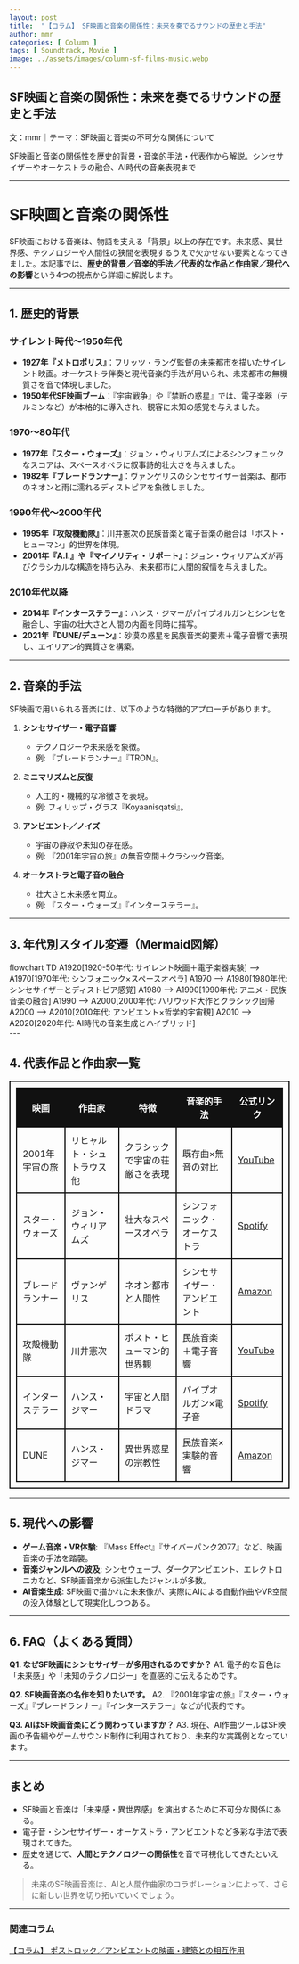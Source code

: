 ```yaml
---
layout: post
title:  "【コラム】 SF映画と音楽の関係性：未来を奏でるサウンドの歴史と手法"
author: mmr
categories: [ Column ]
tags: [ Soundtrack, Movie ]
image: ../assets/images/column-sf-films-music.webp
---
```


## SF映画と音楽の関係性：未来を奏でるサウンドの歴史と手法

文：mmr｜テーマ：SF映画と音楽の不可分な関係について

SF映画と音楽の関係性を歴史的背景・音楽的手法・代表作から解説。シンセサイザーやオーケストラの融合、AI時代の音楽表現まで

---


<style type="text/css">

table, td, th {
border: 2px #111 solid;
width: auto;
padding: 10px; 
}
th {
background-color: #111;
color: #fff;
}
</style>


<script type="application/ld+json">
{
  "@context": "https://schema.org",
  "@type": "Article",
  "headline": "SF映画と音楽の関係性：未来を奏でるサウンドの歴史と手法",
  "author": {
    "@type": "Person",
    "name": "mmr"
  },
  "datePublished": "2025-09-20",
  "publisher": {
    "@type": "Organization",
    "name": "SF音楽研究",
    "logo": {
      "@type": "ImageObject",
      "url": "/assets/logo.png"
    }
}
</script>

# SF映画と音楽の関係性

SF映画における音楽は、物語を支える「背景」以上の存在です。未来感、異世界感、テクノロジーや人間性の狭間を表現するうえで欠かせない要素となってきました。本記事では、**歴史的背景／音楽的手法／代表的な作品と作曲家／現代への影響**という4つの視点から詳細に解説します。

---

## 1. 歴史的背景

### サイレント時代〜1950年代

* **1927年『メトロポリス』**：フリッツ・ラング監督の未来都市を描いたサイレント映画。オーケストラ伴奏と現代音楽的手法が用いられ、未来都市の無機質さを音で体現しました。
* **1950年代SF映画ブーム**：『宇宙戦争』や『禁断の惑星』では、電子楽器（テルミンなど）が本格的に導入され、観客に未知の感覚を与えました。

### 1970〜80年代

* **1977年『スター・ウォーズ』**：ジョン・ウィリアムズによるシンフォニックなスコアは、スペースオペラに叙事詩的壮大さを与えました。
* **1982年『ブレードランナー』**：ヴァンゲリスのシンセサイザー音楽は、都市のネオンと雨に濡れるディストピアを象徴しました。

### 1990年代〜2000年代

* **1995年『攻殻機動隊』**：川井憲次の民族音楽と電子音楽の融合は「ポスト・ヒューマン」的世界を体現。
* **2001年『A.I.』や『マイノリティ・リポート』**：ジョン・ウィリアムズが再びクラシカルな構造を持ち込み、未来都市に人間的叙情を与えました。

### 2010年代以降

* **2014年『インターステラー』**：ハンス・ジマーがパイプオルガンとシンセを融合し、宇宙の壮大さと人間の内面を同時に描写。
* **2021年『DUNE/デューン』**：砂漠の惑星を民族音楽的要素＋電子音響で表現し、エイリアン的異質さを構築。

---

## 2. 音楽的手法

SF映画で用いられる音楽には、以下のような特徴的アプローチがあります。

1. **シンセサイザー・電子音響**

   * テクノロジーや未来感を象徴。
   * 例: 『ブレードランナー』『TRON』。

2. **ミニマリズムと反復**

   * 人工的・機械的な冷徹さを表現。
   * 例: フィリップ・グラス『Koyaanisqatsi』。

3. **アンビエント／ノイズ**

   * 宇宙の静寂や未知の存在感。
   * 例: 『2001年宇宙の旅』の無音空間＋クラシック音楽。

4. **オーケストラと電子音の融合**

   * 壮大さと未来感を両立。
   * 例: 『スター・ウォーズ』『インターステラー』。

---

## 3. 年代別スタイル変遷（Mermaid図解）

<div class="mermaid">
flowchart TD
    A1920[1920-50年代: サイレント映画＋電子楽器実験] --> A1970[1970年代: シンフォニック×スペースオペラ]
    A1970 --> A1980[1980年代: シンセサイザーとディストピア感覚]
    A1980 --> A1990[1990年代: アニメ・民族音楽の融合]
    A1990 --> A2000[2000年代: ハリウッド大作とクラシック回帰
    A2000 --> A2010[2010年代: アンビエント×哲学的宇宙観]
    A2010 --> A2020[2020年代: AI時代の音楽生成とハイブリッド]
</div>
---

## 4. 代表作品と作曲家一覧

| 映画        | 作曲家            | 特徴              | 音楽的手法          | 公式リンク                                                                                 |
| --------- | -------------- | --------------- | -------------- | ------------------------------------------------------------------------------------- |
| 2001年宇宙の旅 | リヒャルト・シュトラウス 他 | クラシックで宇宙の荘厳さを表現 | 既存曲×無音の対比      | [YouTube](https://www.youtube.com/results?search_query=2001+space+odyssey+soundtrack) |
| スター・ウォーズ  | ジョン・ウィリアムズ     | 壮大なスペースオペラ      | シンフォニック・オーケストラ | [Spotify](https://open.spotify.com/search/star%20wars%20soundtrack)                   |
| ブレードランナー  | ヴァンゲリス         | ネオン都市と人間性       | シンセサイザー・アンビエント | [Amazon](https://amzn.to/4ndI1Vp)                        |
| 攻殻機動隊     | 川井憲次           | ポスト・ヒューマン的世界観   | 民族音楽＋電子音響      | [YouTube](https://www.youtube.com/results?search_query=ghost+in+the+shell+soundtrack) |
| インターステラー  | ハンス・ジマー        | 宇宙と人間ドラマ        | パイプオルガン×電子音    | [Spotify](https://open.spotify.com/search/interstellar%20soundtrack)                  |
| DUNE      | ハンス・ジマー        | 異世界惑星の宗教性       | 民族音楽×実験的音響     | [Amazon](https://amzn.to/46cL4XJ)                                |

---

## 5. 現代への影響

* **ゲーム音楽・VR体験**: 『Mass Effect』『サイバーパンク2077』など、映画音楽の手法を踏襲。
* **音楽ジャンルへの波及**: シンセウェーブ、ダークアンビエント、エレクトロニカなど、SF映画音楽から派生したジャンルが多数。
* **AI音楽生成**: SF映画で描かれた未来像が、実際にAIによる自動作曲やVR空間の没入体験として現実化しつつある。

---

## 6. FAQ（よくある質問）

**Q1. なぜSF映画にシンセサイザーが多用されるのですか？**
A1. 電子的な音色は「未来感」や「未知のテクノロジー」を直感的に伝えるためです。

**Q2. SF映画音楽の名作を知りたいです。**
A2. 『2001年宇宙の旅』『スター・ウォーズ』『ブレードランナー』『インターステラー』などが代表的です。

**Q3. AIはSF映画音楽にどう関わっていますか？**
A3. 現在、AI作曲ツールはSF映画の予告編やゲームサウンド制作に利用されており、未来的な実践例となっています。

---

## まとめ

* SF映画と音楽は「未来感・異世界感」を演出するために不可分な関係にある。
* 電子音・シンセサイザー・オーケストラ・アンビエントなど多彩な手法で表現されてきた。
* 歴史を通じて、**人間とテクノロジーの関係性**を音で可視化してきたといえる。

> 未来のSF映画音楽は、AIと人間作曲家のコラボレーションによって、さらに新しい世界を切り拓いていくでしょう。


---

### 関連コラム

 [【コラム】 ポストロック／アンビエントの映画・建築との相互作用](https://monumental-movement.jp/Column-Post-Rock-Ambient-Movie-Architecture)
